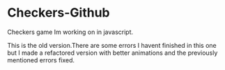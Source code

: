 # Checkers-Github
Checkers game Im working on in javascript.

This is the old version.There are some errors I havent finished in this one but I made a refactored version with better animations and the previously mentioned 
errors fixed.
